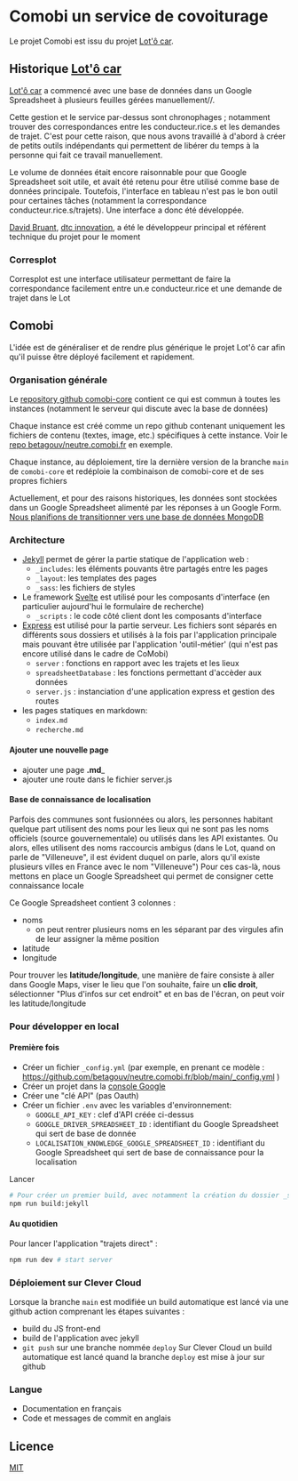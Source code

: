 # Comobi un service de covoiturage

Le projet Comobi est issu du projet [Lot'ô car](https://www.lotocar.fr/).

## Historique [Lot'ô car](https://www.lotocar.fr/)

[Lot'ô car](https://www.lotocar.fr/) a commencé avec une base de données dans un Google Spreadsheet à plusieurs feuilles gérées manuellement//.

Cette gestion et le service par-dessus sont chronophages ; notamment trouver des correspondances entre les conducteur.rice.s et les demandes de trajet. C'est pour cette raison, que nous avons travaillé à d'abord à créer de petits outils indépendants qui permettent de libérer du temps à la personne qui fait ce travail manuellement.

Le volume de données était encore raisonnable pour que Google Spreadsheet soit utile, et avait été retenu pour être utilisé comme base de données principale. Toutefois, l'interface en tableau n'est pas le bon outil pour certaines tâches (notamment la correspondance conducteur.rice.s/trajets). Une interface a donc été développée.

[David Bruant](https://twitter.com/DavidBruant), [dtc innovation](https://dtc-innovation.org/), a été le développeur principal et référent technique du projet pour le moment

### Corresplot

Corresplot est une interface utilisateur permettant de faire la correspondance facilement entre un.e conducteur.rice et une demande de trajet dans le Lot


## Comobi

L'idée est de généraliser et de rendre plus générique le projet Lot'ô car afin qu'il puisse être déployé facilement et rapidement.


### Organisation générale

Le [repository github comobi-core](https://github.com/betagouv/comobi-core) contient ce qui est commun à toutes les instances (notamment le serveur qui discute avec la base de données) 

Chaque instance est créé comme un repo github contenant uniquement les fichiers de contenu (textes, image, etc.) spécifiques à cette instance. Voir le [repo betagouv/neutre.comobi.fr](https://github.com/betagouv/neutre.comobi.fr) en exemple.

Chaque instance, au déploiement, tire la dernière version de la branche `main` de `comobi-core` et redéploie la combinaison de comobi-core et de ses propres fichiers

Actuellement, et pour des raisons historiques, les données sont stockées dans un Google Spreadsheet alimenté par les réponses à un Google Form. [Nous planifions de transitionner vers une base de données MongoDB](https://github.com/betagouv/comobi-core/issues/30)


### Architecture

- [Jekyll](jekyllrb.com/) permet de gérer la partie statique de l'application web :
  - `_includes`: les éléments pouvants être partagés entre les pages
  - `_layout`: les templates des pages
  - `_sass`: les fichiers de styles
- Le framework [Svelte](svelte.dev/) est utilisé pour les composants d'interface (en particulier aujourd'hui le formulaire de recherche)
  - `_scripts` : le code côté client dont les composants d'interface
- [Express](expressjs.com) est utilisé pour la partie serveur. Les fichiers sont séparés en différents sous dossiers et utilisés à la fois par l'application principale mais pouvant être utilisée par l'application 'outil-métier' (qui n'est pas encore utilisé dans le cadre de CoMobi)
  - `server` : fonctions en rapport avec les trajets et les lieux
  - `spreadsheetDatabase` : les fonctions permettant d'accèder aux données
  - `server.js` : instanciation d'une application express et gestion des routes
- les pages statiques en markdown:
  - `index.md`
  - `recherche.md`

#### Ajouter une nouvelle page

- ajouter une page __.md___
- ajouter une route dans le fichier server.js

#### Base de connaissance de localisation

Parfois des communes sont fusionnées ou alors, les personnes habitant quelque part utilisent des noms pour les lieux qui ne sont pas les noms officiels (source gouvernementale) ou utilisés dans les API existantes. Ou alors, elles utilisent des noms raccourcis ambigus (dans le Lot, quand on parle de "Villeneuve", il est évident duquel on parle, alors qu'il existe plusieurs villes en France avec le nom "Villeneuve")
Pour ces cas-là, nous mettons en place un Google Spreadsheet qui permet de consigner cette connaissance locale

Ce Google Spreadsheet contient 3 colonnes :

- noms
  - on peut rentrer plusieurs noms en les séparant par des virgules afin de leur assigner la même position
- latitude
- longitude

Pour trouver les **latitude/longitude**, une manière de faire consiste à aller dans Google Maps, viser le lieu que l'on souhaite, faire un **clic droit**, sélectionner "Plus d'infos sur cet endroit" et en bas de l'écran, on peut voir les latitude/longitude


### Pour développer en local

#### Première fois

- Créer un fichier `_config.yml` (par exemple, en prenant ce modèle : https://github.com/betagouv/neutre.comobi.fr/blob/main/_config.yml )
- Créer un projet dans la [console Google](https://console.developers.google.com)
- Créer une "clé API" (pas Oauth)
- Créer un fichier `.env` avec les variables d'environnement:
  - `GOOGLE_API_KEY` : clef d'API créée ci-dessus
  - `GOOGLE_DRIVER_SPREADSHEET_ID` : identifiant du Google Spreadsheet qui sert de base de donnée
  - `LOCALISATION_KNOWLEDGE_GOOGLE_SPREADSHEET_ID` : identifiant du Google Spreadsheet qui sert de base de connaissance pour la localisation

Lancer
```sh
# Pour créer un premier build, avec notamment la création du dossier _site
npm run build:jekyll
```


#### Au quotidien

Pour lancer l'application "trajets direct" : 

```sh
npm run dev # start server
```



### Déploiement sur Clever Cloud

Lorsque la branche `main` est modifiée un build automatique est lancé via une github action comprenant les étapes suivantes : 
  - build du JS front-end
  - build de l'application avec jekyll
  - `git push` sur une branche nommée `deploy`
Sur Clever Cloud un build automatique est lancé quand la branche `deploy` est mise à jour sur github

### Langue

- Documentation en français
- Code et messages de commit en anglais

## Licence

[MIT](LICENCE)
